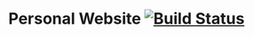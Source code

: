 # Personal Website [![Build Status](https://travis-ci.org/Bobkidbob/personal-website.svg?branch=master)](https://travis-ci.org/Bobkidbob/personal-website)

